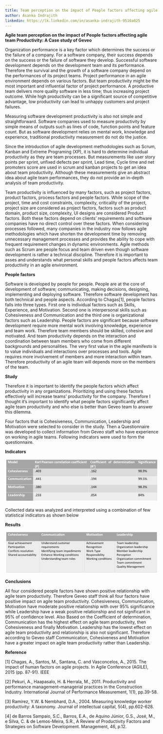 ```yaml
---
title: Team perception on the impact of People factors affecting agile team Productivity
author: Asanka Indrajith
linkedin: https://lk.linkedin.com/in/asanka-indrajith-9510a025
---
```


**Agile team perception on the impact of People factors affecting agile
team Productivity: A Case study of Geveo**


Organization performance is a key factor which determines the success or
the failure of a company. For a software company, their success depends
on the success or the failure of software they develop. Successful
software development depends on the development team and its
performance. Therefore the survival and the growth of a software company
depend on the performances of its project teams. Project performance in
an agile environment depends on various factors. But team productivity
might be the most important and influential factor of project
performance. A productive team delivers more quality software in less
time; thus increasing project outcome. While high productivity can be a
significant source of competitive advantage, low productivity can lead
to unhappy customers and project failures.

Measuring software development productivity is also not simple and
straightforward. Software companies used to measure productivity by
simple means of outputs such as lines of code, function points and
feature count. But as software development relies on mental work,
knowledge and experience, traditional productivity measurement do not do
the justice.

Since the introduction of agile development methodologies such as Scrum,
Kanban and Extreme Programing (XP), it is hard to determine individual
productivity as they are team processes. But measurements like user
story points per sprint, unfixed defects per sprint, Lead time, Cycle
time and net promoters score are used in scrum and kanban projects to
get an idea about team productivity. Although these measurements give an
abstract idea about agile team performances, they do not provide an
in-depth analysis of team productivity.

Team productivity is influenced by many factors, such as project
factors, product factors, process factors and people factors. While
scope of the project, time and cost constraints, complexity, criticality
of the project, project size are considered as project factors, factors
such as product domain, product size, complexity, UI designs are
considered Product factors. Both these factors depend on clients’
requirements and software companies have no direct control over these
factors. When considering processes followed, many companies in the
industry now follows agile methodologies which have shorten the
development time by removing unnecessary management processes and
provides the ability to cope with frequent requirement changes in
dynamic environments. Agile methods such as Scrum are people focus and
team driven even though software development is rather a technical
discipline. Therefore it is important to asses and understands what
personal skills and people factors affects team productivity in an agile
environment.

**People factors**

Software is developed by people for people. People are at the core of
development of software; communicating, making decisions, designing,
implementing and deploying software. Therefore software development has
both technical and people aspects. According to Chagas\[1\], people
factors falls into three types. First one is individual factors such as
Skills, Experience, and Motivation. Second one is interpersonal skills
such as Cohesiveness and Communication and the third one is
organizational factors such as Leadership. People factors are
significant because software development require more mental work
involving knowledge, experience and team work. Therefore team members
should be skilled, cohesive and motivated. And team productivity depends
on the interaction and coordination between team members who come from
different backgrounds and personalities. The very first value in the
agile manifesto is to value individuals and interactions over processes
and tools. Agile requires more involvement of members and more
interaction within team. Therefore productivity of an agile team will
depends more on the members of the team.

**Study**

Therefore it is important to identify the people factors which affect
productivity in any organizations. Prioritizing and using these factors
effectively will increase teams’ productivity for the company. Therefore
I thought it’s important to identify what people factors significantly
affect agile team productivity and who else is better than Geveo team to
answer this dilemma.

Four factors that is Cohesiveness, Communication, Leadership and
Motivation were selected to consider in the study. Then a Questionnaire
was developed to collect information from Geveo staff who have
experience on working in agile teams. Following indicators were used to
form the questionnaire.

**Indicators**

<img src="/img/agileteam1.PNG"/>

Collected data was analyzed and interpreted using a combination of few
statistical indicators as shown below

**Results**

![](/img/agileteam2.PNG)

**Conclusions**

All four considered people factors have shown positive relationship with
agile team productivity. Therefore Geveo staff think all four factors
have positive impact on agile team productivity. Cohesiveness,
Communication, Motivation have moderate positive relationship with over
95% significance while Leadership have a weak positive relationship and
not significant in 95% of confidence level. Also Based on the
Coefficient of determination, Communication has the highest effect on
agile team productivity, then Cohesiveness and finally Motivation.
Leadership has the lowest effect on agile team productivity and
relationship is also not significant. Therefore according to Geveo staff
Communication, Cohesiveness and Motivation have a greater impact on
agile team productivity rather than Leadership.

**Reference**

\[1\] Chagas, A., Santos, M., Santana, C. and Vasconcelos, A., 2015. The
impact of human factors on agile projects. In Agile Conference (AGILE),
2015 (pp. 87-91). IEEE

\[2\] Pekuri, A., Haapasalo, H. & Herrala, M., 2011. Productivity and
performance management–managerial practices in the Construction
Industry. International Journal of Performance Measurement, 1(1),
pp.39-58.

\[3\] Ramírez, Y.W. & Nembhard, D.A., 2004. Measuring knowledge worker
productivity: A taxonomy. Journal of intellectual capital, 5(4),
pp.602-628.

\[4\] de Barros Sampaio, S.C., Barros, E.A., de Aquino Júnior, G.S.,
José, M., e Silva, C. & de Lemos-Meira, S.R., A Review of Productivity
Factors and Strategies on Software Development. Management, 46, p.12.
